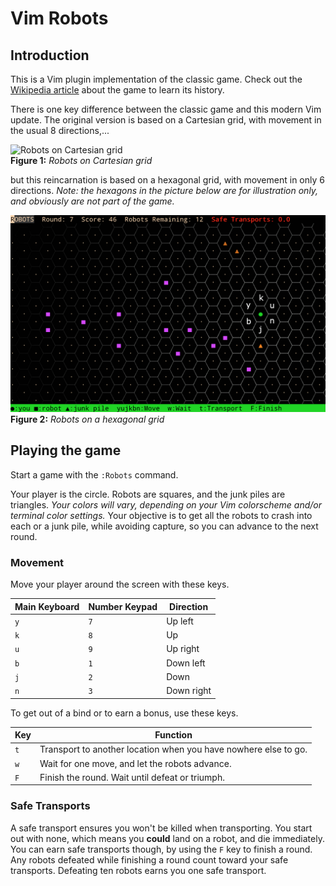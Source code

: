 # Vim Robots

## Introduction
This is a Vim plugin implementation of the classic game. Check out the [Wikipedia article](https://en.wikipedia.org/wiki/Chase_(video_game)) about the game to learn its history.

There is one key difference between the classic game and this modern Vim update. The original version is based on a Cartesian grid, with movement in the usual 8 directions,...

![Robots on Cartesian grid](https://upload.wikimedia.org/wikipedia/commons/b/bf/Robots_text_screenshot.png)
<br/>**Figure 1:** *Robots on Cartesian grid*

but this reincarnation is based on a hexagonal grid, with movement in only 6 directions. *Note: the hexagons in the picture below are for illustration only, and obviously are not part of the game.*

![Robots on a hexagonal grid](https://github.com/PhilRunninger/vim-robots/raw/master/HexRobots.png)
<br/>**Figure 2:** *Robots on a hexagonal grid*

## Playing the game

Start a game with the `:Robots` command.

Your player is the circle. Robots are squares, and the junk piles are triangles. *Your colors will vary, depending on your Vim colorscheme and/or terminal color settings.* Your objective is to get all the robots to crash into each or a junk pile, while avoiding capture, so you can advance to the next round.

### Movement
Move your player around the screen with these keys.

Main Keyboard | Number Keypad | Direction
---|---|---
`y` | `7` | Up left
`k` | `8` | Up
`u` | `9` | Up right
`b` | `1` | Down left
`j` | `2` | Down
`n` | `3` | Down right

To get out of a bind or to earn a bonus, use these keys.

Key | Function
---|---
`t` | Transport to another location when you have nowhere else to go.
`w` | Wait for one move, and let the robots advance.
`F` | Finish the round. Wait until defeat or triumph.

### Safe Transports
A safe transport ensures you won't be killed when transporting. You start out with none, which means you **could** land on a robot, and die immediately. You can earn safe transports though, by using the `F` key to finish a round. Any robots defeated while finishing a round count toward your safe transports. Defeating ten robots earns you one safe transport.
